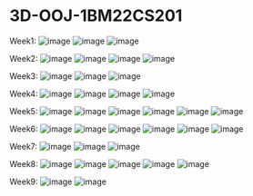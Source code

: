 # 3D-OOJ-1BM22CS201
Week1:
![image](https://github.com/PranavRao30/3D-OOJ-1BM22CS201/assets/153255083/010ef0f5-2adf-47ae-bfc2-09dc7505c58d)
![image](https://github.com/PranavRao30/3D-OOJ-1BM22CS201/assets/153255083/24e71d04-eb8f-459b-9701-b99596f0a62d)
![image](https://github.com/PranavRao30/3D-OOJ-1BM22CS201/assets/153255083/7adcaadb-ff88-4636-ac63-f09c13318e3a)

Week2:
![image](https://github.com/PranavRao30/3D-OOJ-1BM22CS201/assets/153255083/9a118df8-830d-49a5-af51-9520d5d07b5f)
![image](https://github.com/PranavRao30/3D-OOJ-1BM22CS201/assets/153255083/0c060091-ad8c-4866-84fe-e50929a161d7)
![image](https://github.com/PranavRao30/3D-OOJ-1BM22CS201/assets/153255083/75904d09-23fe-44c4-874c-64409b29ac36)
![image](https://github.com/PranavRao30/3D-OOJ-1BM22CS201/assets/153255083/d430683e-508f-4fa2-a54d-35a589786821)

Week3:
![image](https://github.com/PranavRao30/3D-OOJ-1BM22CS201/assets/153255083/f2efc559-5b3d-4039-9ceb-669b9889da57)
![image](https://github.com/PranavRao30/3D-OOJ-1BM22CS201/assets/153255083/14ecfabe-c026-4797-a4f5-00765316e94d)
![image](https://github.com/PranavRao30/3D-OOJ-1BM22CS201/assets/153255083/fb2f2682-8567-49f9-b980-6b9b7c0eb5ed)

Week4:
![image](https://github.com/PranavRao30/3D-OOJ-1BM22CS201/assets/153255083/82c05636-3e53-462a-89ec-3aae3cd1eea6)
![image](https://github.com/PranavRao30/3D-OOJ-1BM22CS201/assets/153255083/6f058b34-a251-4aea-9b25-190b24cda88b)
![image](https://github.com/PranavRao30/3D-OOJ-1BM22CS201/assets/153255083/6f9ead30-8c4e-49fb-9ca5-84c40b5f71bc)
![image](https://github.com/PranavRao30/3D-OOJ-1BM22CS201/assets/153255083/5221b5b1-4796-47c0-9c7b-f790251b5209)

Week5:
![image](https://github.com/PranavRao30/3D-OOJ-1BM22CS201/assets/153255083/c2dc3cb6-92cd-4a7b-9e24-4b4f689f2aff)
![image](https://github.com/PranavRao30/3D-OOJ-1BM22CS201/assets/153255083/9621b3ad-e6ae-4b03-a38d-727bac04de51)
![image](https://github.com/PranavRao30/3D-OOJ-1BM22CS201/assets/153255083/57b4b6de-a790-4f13-9f60-2387b9874b28)
![image](https://github.com/PranavRao30/3D-OOJ-1BM22CS201/assets/153255083/a7085423-2d74-45dc-ae9e-94d480baac38)
![image](https://github.com/PranavRao30/3D-OOJ-1BM22CS201/assets/153255083/ea6086ba-fd6d-4da2-ad6c-f4add71df5ce)
![image](https://github.com/PranavRao30/3D-OOJ-1BM22CS201/assets/153255083/2dae0952-b237-40be-b0b8-b4bee28edbbf)

Week6:
![image](https://github.com/PranavRao30/3D-OOJ-1BM22CS201/assets/153255083/d8340bde-c5f4-49a4-b04c-613ef7d9291c)
![image](https://github.com/PranavRao30/3D-OOJ-1BM22CS201/assets/153255083/6c724419-36a8-4c4d-a3ee-a823df92ebfa)
![image](https://github.com/PranavRao30/3D-OOJ-1BM22CS201/assets/153255083/83aa41dc-c478-4fa5-857f-d34ac5104222)
![image](https://github.com/PranavRao30/3D-OOJ-1BM22CS201/assets/153255083/d8926c06-b670-4e67-a9f6-f837034cbc94)
![image](https://github.com/PranavRao30/3D-OOJ-1BM22CS201/assets/153255083/a455e67a-2e4b-4123-9729-8fd367f058d4)
![image](https://github.com/PranavRao30/3D-OOJ-1BM22CS201/assets/153255083/fe6dbd70-e4ba-4c3c-bef9-a17a3dbb598c)

Week7:
![image](https://github.com/PranavRao30/3D-OOJ-1BM22CS201/assets/153255083/b022e1f1-745f-4841-9222-1c15e6ec2ae2)
![image](https://github.com/PranavRao30/3D-OOJ-1BM22CS201/assets/153255083/6eeeaad3-696a-48c9-8d6f-d73b1c2669b8)
![image](https://github.com/PranavRao30/3D-OOJ-1BM22CS201/assets/153255083/e8e1c672-b6e3-4331-abcd-35b236a7635c)

Week8:
![image](https://github.com/PranavRao30/3D-OOJ-1BM22CS201/assets/153255083/a0eedb53-4c8f-4bd2-aeb4-3f13a787d28c)
![image](https://github.com/PranavRao30/3D-OOJ-1BM22CS201/assets/153255083/0507a7cf-7c77-4da5-bd14-e24963b1ec58)
![image](https://github.com/PranavRao30/3D-OOJ-1BM22CS201/assets/153255083/c56ae1ef-f9df-4ede-acf2-93dffdadb58d)
![image](https://github.com/PranavRao30/3D-OOJ-1BM22CS201/assets/153255083/8edb687e-4991-4a78-8972-3dc3d9c1ceb9)
![image](https://github.com/PranavRao30/3D-OOJ-1BM22CS201/assets/153255083/163ee1ec-1069-416b-937b-192d4600932e)

Week9:
![image](https://github.com/PranavRao30/3D-OOJ-1BM22CS201/assets/153255083/acaba1cf-b872-4d3d-99d2-f2feb6f413c4)
![image](https://github.com/PranavRao30/3D-OOJ-1BM22CS201/assets/153255083/5910f5a8-4c88-4bd2-aef4-30c7d7332f4b)






